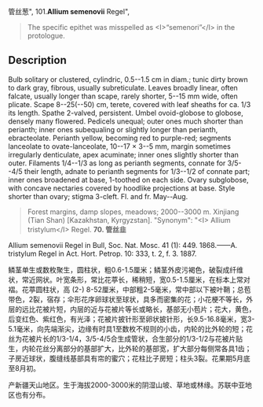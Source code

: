 管丝葱",
101.**Allium semenovii** Regel",

> The specific epithet was misspelled as &lt;I&gt;“semenori”&lt;/I&gt; in the protologue.

## Description
Bulb solitary or clustered, cylindric, 0.5--1.5 cm in diam.; tunic dirty brown to dark gray, fibrous, usually subreticulate. Leaves broadly linear, often falcate, usually longer than scape, rarely shorter, 5--15 mm wide, often plicate. Scape 8--25(--50) cm, terete, covered with leaf sheaths for ca. 1/3 its length. Spathe 2-valved, persistent. Umbel ovoid-globose to globose, densely many flowered. Pedicels unequal; outer ones much shorter than perianth; inner ones subequaling or slightly longer than perianth, ebracteolate. Perianth yellow, becoming red to purple-red; segments lanceolate to ovate-lanceolate, 10--17 × 3--5 mm, margin sometimes irregularly denticulate, apex acuminate; inner ones slightly shorter than outer. Filaments 1/4--1/3 as long as perianth segments, connate for 3/5--4/5 their length, adnate to perianth segments for 1/3--1/2 of connate part; inner ones broadened at base, 1-toothed on each side. Ovary subglobose, with concave nectaries covered by hoodlike projections at base. Style shorter than ovary; stigma 3-cleft. Fl. and fr. May--Aug.

> Forest margins, damp slopes, meadows; 2000--3000 m. Xinjiang (Tian Shan) [Kazakhstan, Kyrgyzstan].
  "Synonym": "&lt;I&gt; Allium tristylum&lt;/I&gt; Regel.
**70. 管丝韭**

Allium semenovii Regel in Bull, Soc. Nat. Mosc. 41 (1): 449. 1868.——A. tristylum Regel in Act. Hort. Petrop. 10: 333, t. 2, f. 3. 1887.

鳞茎单生或数枚聚生，圆柱状，粗0.6-1.5厘米；鳞茎外皮污褐色，破裂成纤维状，常近网状。叶宽条形，常比花葶长，稀稍短，宽0.5-1.5厘米，在标本上常对褶。花葶圆柱状，高 (2-) 8-52厘米，中部粗2-5毫米，常中部以下被叶鞘；总苞带色，2裂，宿存；伞形花序卵球状至球状，具多而密集的花；小花梗不等长，外层的远比花被片短，内层的近与花被片等长或略长，基部无小苞片；花大，黄色，后变红色、紫红色，有光泽；花被片披针形至卵状披针形，长9.5-16.8毫米，宽3-5.1毫米，向先端渐尖，边缘有时具1至数枚不规则的小齿，内轮的比外轮的短；花丝为花被片长的1/3-1/4，3/5-4/5合生成管状，合生部分的1/3-1/2与花被片贴生，内轮花丝分离部分的基部扩大，比外轮的基部宽，扩大部分每侧常各具1齿；子房近球状，腹缝线基部具有帘的蜜穴；花柱比子房短；柱头3裂。花果期5月底至8月初。

产新疆天山地区。生于海拔2000-3000米的阴湿山坡、草地或林缘。苏联中亚地区也有分布。
